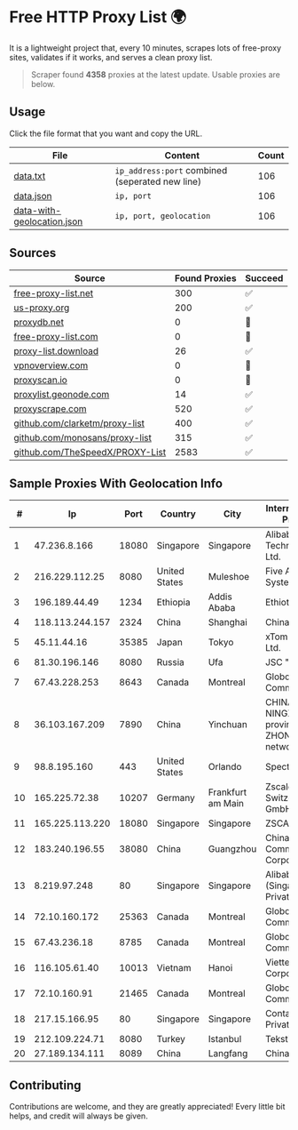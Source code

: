 
# Free HTTP Proxy List 🌍

It is a lightweight project that, every 10 minutes, scrapes lots of free-proxy sites, validates if it works, and serves a clean proxy list.


> Scraper found **4358** proxies at the latest update. Usable proxies are below.

## Usage

Click the file format that you want and copy the URL.


|File|Content|Count|
|----|-------|-----|
|[data.txt](https://raw.githubusercontent.com/themiralay/Proxy-List-World/master/data.txt)|`ip_address:port` combined (seperated new line)|106|
|[data.json](https://raw.githubusercontent.com/themiralay/Proxy-List-World/master/data.json)|`ip, port`|106|
|[data-with-geolocation.json](https://raw.githubusercontent.com/themiralay/Proxy-List-World/master/data-with-geolocation.json)|`ip, port, geolocation`|106|

## Sources

|Source|Found Proxies|Succeed|
|------|-------------|-------|
|[free-proxy-list.net](https://free-proxy-list.net)|300|✅|
|[us-proxy.org](https://www.us-proxy.org)|200|✅|
|[proxydb.net](http://proxydb.net)|0|🚫|
|[free-proxy-list.com](https://free-proxy-list.com/?page=&port=&type%5B%5D=http&type%5B%5D=https&up_time=0&search=Search)|0|🚫|
|[proxy-list.download](https://www.proxy-list.download/HTTP)|26|✅|
|[vpnoverview.com](https://vpnoverview.com/privacy/anonymous-browsing/free-proxy-servers)|0|🚫|
|[proxyscan.io](https://www.proxyscan.io)|0|🚫|
|[proxylist.geonode.com](https://proxylist.geonode.com/api/proxy-list?limit=300&page=1&sort_by=lastChecked&sort_type=desc&protocols=http,https)|14|✅|
|[proxyscrape.com](https://api.proxyscrape.com/v2/?request=displayproxies&protocol=http&timeout=10000&country=all&ssl=all&anonymity=all)|520|✅|
|[github.com/clarketm/proxy-list](https://raw.githubusercontent.com/clarketm/proxy-list/master/proxy-list-raw.txt)|400|✅|
|[github.com/monosans/proxy-list](https://raw.githubusercontent.com/monosans/proxy-list/main/proxies/http.txt)|315|✅|
|[github.com/TheSpeedX/PROXY-List](https://raw.githubusercontent.com/TheSpeedX/PROXY-List/master/http.txt)|2583|✅|


## Sample Proxies With Geolocation Info

|#|Ip|Port|Country|City|Internet Service Provider|
|-|--|----|-------|----|-------------------------|
|1|47.236.8.166|18080|Singapore|Singapore|Alibaba (US) Technology Co., Ltd.|
|2|216.229.112.25|8080|United States|Muleshoe|Five Area Systems, LLC|
|3|196.189.44.49|1234|Ethiopia|Addis Ababa|Ethiotelecom|
|4|118.113.244.157|2324|China|Shanghai|Chinanet|
|5|45.11.44.16|35385|Japan|Tokyo|xTom Japan Co., Ltd.|
|6|81.30.196.146|8080|Russia|Ufa|JSC "Ufanet"|
|7|67.43.228.253|8643|Canada|Montreal|GloboTech Communications|
|8|36.103.167.209|7890|China|Yinchuan|CHINANET NINGXIA province ZHONGWEI IDC network|
|9|98.8.195.160|443|United States|Orlando|Spectrum|
|10|165.225.72.38|10207|Germany|Frankfurt am Main|Zscaler Switzerland GmbH|
|11|165.225.113.220|18080|Singapore|Singapore|ZSCALER, INC.|
|12|183.240.196.55|38080|China|Guangzhou|China Mobile Communications Corporation|
|13|8.219.97.248|80|Singapore|Singapore|Alibaba Cloud (Singapore) Private Limited|
|14|72.10.160.172|25363|Canada|Montreal|GloboTech Communications|
|15|67.43.236.18|8785|Canada|Montreal|GloboTech Communications|
|16|116.105.61.40|10013|Vietnam|Hanoi|Viettel Corporation|
|17|72.10.160.91|21465|Canada|Montreal|GloboTech Communications|
|18|217.15.166.95|80|Singapore|Singapore|Contabo Asia Private Limited|
|19|212.109.224.71|8080|Turkey|Istanbul|Tekstilbank|
|20|27.189.134.111|8089|China|Langfang|Chinanet|



## Contributing

Contributions are welcome, and they are greatly appreciated! Every
little bit helps, and credit will always be given.

